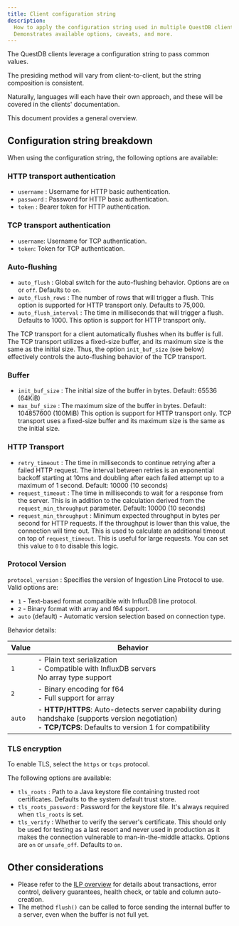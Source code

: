 ```yaml
---
title: Client configuration string
description:
  How to apply the configuration string used in multiple QuestDB clients.
  Demonstrates available options, caveats, and more.
---
```


The QuestDB clients leverage a configuration string to pass common values.

The presiding method will vary from client-to-client, but the string composition
is consistent.

Naturally, languages will each have their own approach, and these will be
covered in the clients' documentation.

This document provides a general overview.

## Configuration string breakdown

When using the configuration string, the following options are available:

### HTTP transport authentication

- `username` : Username for HTTP basic authentication.
- `password` : Password for HTTP basic authentication.
- `token` : Bearer token for HTTP authentication.

### TCP transport authentication

- `username`: Username for TCP authentication.
- `token`: Token for TCP authentication.

### Auto-flushing

- `auto_flush` : Global switch for the auto-flushing behavior. Options are `on`
  or `off`. Defaults to `on`.
- `auto_flush_rows` : The number of rows that will trigger a flush. This option
  is supported for HTTP transport only. Defaults to 75,000.
- `auto_flush_interval` : The time in milliseconds that will trigger a flush.
  Defaults to 1000. This option is support for HTTP transport only.

The TCP transport for a client automatically flushes when its buffer is full.
The TCP transport utilizes a fixed-size buffer, and its maximum size is the same
as the initial size. Thus, the option `init_buf_size` (see below) effectively
controls the auto-flushing behavior of the TCP transport.

### Buffer

- `init_buf_size` : The initial size of the buffer in bytes. Default: 65536
  (64KiB)
- `max_buf_size` : The maximum size of the buffer in bytes. Default: 104857600
  (100MiB) This option is support for HTTP transport only. TCP transport uses a
  fixed-size buffer and its maximum size is the same as the initial size.

### HTTP Transport

- `retry_timeout` : The time in milliseconds to continue retrying after a failed
  HTTP request. The interval between retries is an exponential backoff starting
  at 10ms and doubling after each failed attempt up to a maximum of 1 second.
  Default: 10000 (10 seconds)
- `request_timeout` : The time in milliseconds to wait for a response from the
  server. This is in addition to the calculation derived from the
  `request_min_throughput` parameter. Default: 10000 (10 seconds)
- `request_min_throughput` : Minimum expected throughput in bytes per second for
  HTTP requests. If the throughput is lower than this value, the connection will
  time out. This is used to calculate an additional timeout on top of
  `request_timeout`. This is useful for large requests. You can set this value
  to `0` to disable this logic.

### Protocol Version
`protocol_version` : Specifies the version of Ingestion Line Protocol to use.
Valid options are:

- `1` - Text-based format compatible with InfluxDB line protocol.
- `2` - Binary format with array and f64 support.
- `auto` (default) - Automatic version selection based on connection type.

Behavior details:

| Value  | Behavior                                                                                                                                                      |
| ------ | ------------------------------------------------------------------------------------------------------------------------------------------------------------- |
| `1`    | - Plain text serialization <br> - Compatible with InfluxDB servers <br> No array type support                                                                 |
| `2`    | - Binary encoding for f64 <br> - Full support for array                                                                                                       |
| `auto` | - **HTTP/HTTPS**: Auto-detects server capability during handshake (supports version negotiation) <br> - **TCP/TCPS**: Defaults to version 1 for compatibility |

### TLS encryption

To enable TLS, select the `https` or `tcps` protocol.

The following options are available:

- `tls_roots` : Path to a Java keystore file containing trusted root
  certificates. Defaults to the system default trust store.
- `tls_roots_password` : Password for the keystore file. It's always required
  when `tls_roots` is set.
- `tls_verify` : Whether to verify the server's certificate. This should only be
  used for testing as a last resort and never used in production as it makes the
  connection vulnerable to man-in-the-middle attacks. Options are `on` or
  `unsafe_off`. Defaults to `on`.

## Other considerations

- Please refer to the [ILP overview](/docs/reference/api/ilp/overview) for
  details about transactions, error control, delivery guarantees, health check,
  or table and column auto-creation.
- The method `flush()` can be called to force sending the internal buffer to a
  server, even when the buffer is not full yet.
